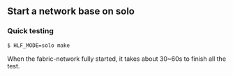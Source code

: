 ## Start a network base on solo

### Quick testing
```bash
$ HLF_MODE=solo make
```
When the fabric-network fully started, it takes about 30~60s to finish all the test.
